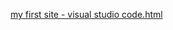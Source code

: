 [my first site - visual studio code.html](https://github.com/user-attachments/files/22053344/my.first.site.-.visual.studio.code.html)
